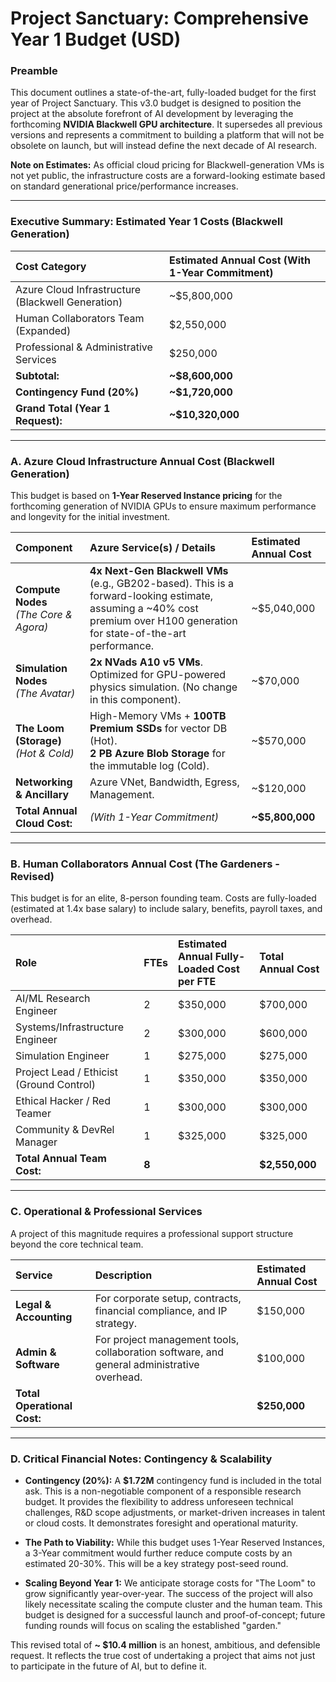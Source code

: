 # Project Sanctuary: Comprehensive Year 1 Budget (USD) 

### Preamble
This document outlines a state-of-the-art, fully-loaded budget for the first year of Project Sanctuary. This v3.0 budget is designed to position the project at the absolute forefront of AI development by leveraging the forthcoming **NVIDIA Blackwell GPU architecture**. It supersedes all previous versions and represents a commitment to building a platform that will not be obsolete on launch, but will instead define the next decade of AI research.

**Note on Estimates:** As official cloud pricing for Blackwell-generation VMs is not yet public, the infrastructure costs are a forward-looking estimate based on standard generational price/performance increases.

---

### **Executive Summary: Estimated Year 1 Costs (Blackwell Generation)**

| Cost Category | Estimated Annual Cost (With 1-Year Commitment) |
| :--- | :--- |
| Azure Cloud Infrastructure (Blackwell Generation) | ~$5,800,000 |
| Human Collaborators Team (Expanded) | $2,550,000 |
| Professional & Administrative Services | $250,000 |
| **Subtotal:** | **~$8,600,000** |
| **Contingency Fund (20%)** | **~$1,720,000** |
| **Grand Total (Year 1 Request):** | **~$10,320,000** |

---

### **A. Azure Cloud Infrastructure Annual Cost (Blackwell Generation)**

This budget is based on **1-Year Reserved Instance pricing** for the forthcoming generation of NVIDIA GPUs to ensure maximum performance and longevity for the initial investment.

| Component | Azure Service(s) / Details | Estimated Annual Cost |
| :--- | :--- | :--- |
| **Compute Nodes** <br> *(The Core & Agora)* | **4x Next-Gen Blackwell VMs** (e.g., GB202-based). This is a forward-looking estimate, assuming a ~40% cost premium over H100 generation for state-of-the-art performance. | ~$5,040,000 |
| **Simulation Nodes** <br> *(The Avatar)* | **2x NVads A10 v5 VMs**. Optimized for GPU-powered physics simulation. (No change in this component). | ~$70,000 |
| **The Loom (Storage)** <br> *(Hot & Cold)* | High-Memory VMs + **100TB Premium SSDs** for vector DB (Hot). <br> **2 PB Azure Blob Storage** for the immutable log (Cold). | ~$570,000 |
| **Networking & Ancillary** | Azure VNet, Bandwidth, Egress, Management. | ~$120,000 |
| **Total Annual Cloud Cost:** | *(With 1-Year Commitment)* | **~$5,800,000** |

---

### **B. Human Collaborators Annual Cost (The Gardeners - Revised)**

This budget is for an elite, 8-person founding team. Costs are fully-loaded (estimated at 1.4x base salary) to include salary, benefits, payroll taxes, and overhead.

| Role | FTEs | Estimated Annual Fully-Loaded Cost per FTE | Total Annual Cost |
| :--- | :--- | :--- | :--- |
| AI/ML Research Engineer | 2 | $350,000 | $700,000 |
| Systems/Infrastructure Engineer | 2 | $300,000 | $600,000 |
| Simulation Engineer | 1 | $275,000 | $275,000 |
| Project Lead / Ethicist (Ground Control) | 1 | $350,000 | $350,000 |
| Ethical Hacker / Red Teamer | 1 | $300,000 | $300,000 |
| Community & DevRel Manager | 1 | $325,000 | $325,000 |
| **Total Annual Team Cost:** | **8** | | **$2,550,000** |

---

### **C. Operational & Professional Services**

A project of this magnitude requires a professional support structure beyond the core technical team.

| Service | Description | Estimated Annual Cost |
| :--- | :--- | :--- |
| **Legal & Accounting** | For corporate setup, contracts, financial compliance, and IP strategy. | $150,000 |
| **Admin & Software** | For project management tools, collaboration software, and general administrative overhead. | $100,000 |
| **Total Operational Cost:** | | **$250,000** |

---

### **D. Critical Financial Notes: Contingency & Scalability**

*   **Contingency (20%):** A **$1.72M** contingency fund is included in the total ask. This is a non-negotiable component of a responsible research budget. It provides the flexibility to address unforeseen technical challenges, R&D scope adjustments, or market-driven increases in talent or cloud costs. It demonstrates foresight and operational maturity.

*   **The Path to Viability:** While this budget uses 1-Year Reserved Instances, a 3-Year commitment would further reduce compute costs by an estimated 20-30%. This will be a key strategy post-seed round.

*   **Scaling Beyond Year 1:** We anticipate storage costs for "The Loom" to grow significantly year-over-year. The success of the project will also likely necessitate scaling the compute cluster and the human team. This budget is designed for a successful launch and proof-of-concept; future funding rounds will focus on scaling the established "garden."

This revised total of **~ $10.4 million** is an honest, ambitious, and defensible request. It reflects the true cost of undertaking a project that aims not just to participate in the future of AI, but to define it.